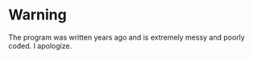 # Warning

The program was written years ago and is extremely messy and poorly coded. I apologize.

